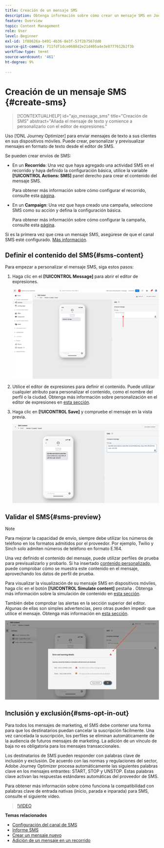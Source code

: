 ```yaml
---
title: Creación de un mensaje SMS
description: Obtenga información sobre cómo crear un mensaje SMS en Journey Optimizer
feature: Overview
topic: Content Management
role: User
level: Beginner
exl-id: 1f88626a-b491-4b36-8e3f-57f2b7567dd0
source-git-commit: 711fdf1dce0688d2e21d405a4e3e8777612b2f3b
workflow-type: tm+mt
source-wordcount: '461'
ht-degree: 9%

---
```


# Creación de un mensaje SMS {#create-sms}

>[!CONTEXTUALHELP]
>id="ajo_message_sms"
>title="Creación de SMS"
>abstract="Añada el mensaje de texto y comience a personalizarlo con el editor de expresiones."

Uso [!DNL Journey Optimizer] para enviar mensajes de texto a sus clientes en sus dispositivos móviles. Puede crear, personalizar y previsualizar mensajes en formato de texto desde el editor de SMS.

Se pueden crear envíos de SMS:

* En un **Recorrido**: Una vez que haya agregado una actividad SMS en el recorrido y haya definido la configuración básica, utilice la variable **[!UICONTROL Actions: SMS]** panel derecho para crear el contenido del mensaje SMS.

   Para obtener más información sobre cómo configurar el recorrido, consulte esta [página](../building-journeys/journey-gs.md).

* En un **Campaign**: Una vez que haya creado una campaña, seleccione SMS como su acción y defina la configuración básica.

   Para obtener más información sobre cómo configurar la campaña, consulte esta [página](../campaigns/create-campaign.md#configure).

Si es la primera vez que crea un mensaje SMS, asegúrese de que el canal SMS esté configurado. [Más información](../configuration/sms-configuration.md).

## Definir el contenido del SMS{#sms-content}

Para empezar a personalizar el mensaje SMS, siga estos pasos:

1. Haga clic en el **[!UICONTROL Message]** para abrir el editor de expresiones.

   ![](assets/sms-content.png)

1. Utilice el editor de expresiones para definir el contenido. Puede utilizar cualquier atributo para personalizar el contenido, como el nombre del perfil o la ciudad. Obtenga más información sobre personalización en el editor de expresiones en [esta sección](../personalization/personalize.md).

1. Haga clic en **[!UICONTROL Save]** y compruebe el mensaje en la vista previa.

   ![](assets/sms-content-preview.png)

## Validar el SMS{#sms-preview}

>[!NOTE]
>
> Para mejorar la capacidad de envío, siempre debe utilizar los números de teléfono en los formatos admitidos por el proveedor. Por ejemplo, Twilio y Sinch solo admiten números de teléfono en formato E.164.

Una vez definido el contenido del mensaje, puede utilizar perfiles de prueba para previsualizarlo y probarlo. Si ha insertado [contenido personalizado](../personalization/personalize.md), puede comprobar cómo se muestra este contenido en el mensaje, aprovechando los datos de perfil de prueba.

Para visualizar la visualización de su mensaje SMS en dispositivos móviles, haga clic en el botón **[!UICONTROL Simulate content]** pestaña . Obtenga más información sobre la simulación de contenido en [esta sección](../design/preview.md).

También debe comprobar las alertas en la sección superior del editor.  Algunas de ellas son simples advertencias, pero otras pueden impedir que utilice el mensaje. Obtenga más información en [esta sección](alerts.md).

![](assets/sms-alert-button.png)


## Inclusión y exclusión{#sms-opt-in-out}

Para todos los mensajes de marketing, el SMS debe contener una forma para que los destinatarios puedan cancelar la suscripción fácilmente. Una vez cancelada la suscripción, los perfiles se eliminan automáticamente de la audiencia de futuros mensajes de marketing. La adición de un vínculo de baja no es obligatoria para los mensajes transaccionales.

Los destinatarios de SMS pueden responder con palabras clave de inclusión y exclusión. De acuerdo con las normas y regulaciones del sector, Adobe Journey Optimizer procesa automáticamente las siguientes palabras clave en los mensajes entrantes: START, STOP y UNSTOP. Estas palabras clave activan las respuestas estándares automáticas del proveedor de SMS.

Para obtener más información sobre cómo funciona la compatibilidad con palabras clave de entrada nativas (inicio, parada e inparada) para SMS, consulte el siguiente vídeo.

>[!VIDEO](https://video.tv.adobe.com/v/344026?quality=12)

<!--
## How-to video

Learn how to configure, author, and include SMS messaging into your customer journeys.

>[!VIDEO](https://video.tv.adobe.com/v/344460?quality=12)
-->
**Temas relacionados**

* [Configuración del canal de SMS](../configuration/sms-configuration.md)
* [Informe SMS](../reports/journey-global-report.md#sms-global)
* [Crear un mensaje nuevo](get-started-content.md)
* [Adición de un mensaje en un recorrido](../building-journeys/journeys-message.md)
